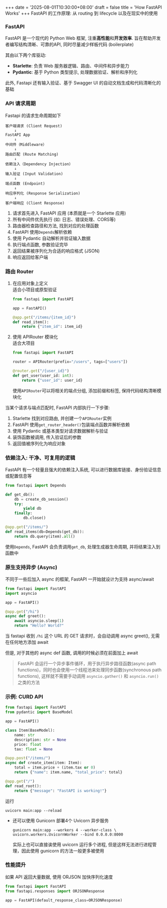 +++
date = '2025-08-01T10:30:00+08:00'
draft = false
title = 'How FastAPI Works'
+++
FastAPI 的工作原理: 从 routing 到 lifecycle 以及在现实中的使用

### FastAPI
FastAPI 是一个现代的 Python Web 框架, 注重**高性能**和**开发效率**. 旨在帮助开发者编写结构清晰、可靠的API, 同时尽量减少样板代码 (boilerplate)

其由以下两个库驱动:
- **Starlette**: 负责 Web 服务器逻辑、路由、中间件和异步能力
- **Pydantic**: 基于 Python 类型提示, 处理数据验证、解析和序列化

此外, Fastapi 还有输入验证、基于 Swagger UI 的自动文档生成和代码清晰化的基础


### API 请求周期
Fastapi 的请求生命周期如下
```
客户端请求 (Client Request)
    ↓
FastAPI App
    ↓
中间件（Middleware）
    ↓
路由匹配 (Route Matching)
    ↓
依赖注入（Dependency Injection）
    ↓
输入验证 (Input Validation)
    ↓
端点函数 (Endpoint)
    ↓
响应序列化 (Response Serialization)
    ↓
客户端响应 (Client Response)
```
1. 请求首先进入 FastAPI 应用 (本质就是一个 Starlette 应用)
2. 所有中间件优先执行 (如: 日志、错误处理、CORS等)
3. 路由器检查路径和方法, 找到对应的处理函数
4. FastAPI 使用`Depends`解析依赖
5. 使用 Pydantic 自动解析并验证输入数据
6. 执行端点函数, 参数验证完毕
7. 返回结果被序列化为合适的响应格式 (JSON)
8. 响应返回给客户端

### 路由 Router
1. 在应用对象上定义  
    适合小项目或原型验证
    ```python
    from fastapi import FastAPI

    app = FastAPI()

    @app.get("/items/{item_id}")
    def read_item():
        return {"item_id": item_id}
    ```
2. 使用 APIRouter 模块化  
    适合大项目
    ```python
    from fastapi import FastAPI
    
    router = APIRouter(prefix="/users", tags=["users"])

    @router.get("/{user_id}")
    def get_user(user_id: int):
        return {"user_id": user_id}
    ```
    使用`APIRouter`可以将相关的端点分组, 添加前缀和标签, 保持代码结构清晰模块化

当某个请求与端点匹配时, FastAPI 内部执行一下步骤:
1. Starlette 找到对应路由, 并创建一个`APIRouter`实例
2. FastAPI 使用`get_router_header()`包装端点函数并解析依赖
3. 使用 Pydantic 或基本类型对请求数据解析与验证
4. 装饰函数被调用, 传入验证后的参数
5. 返回值被序列化为响应对象

### 依赖注入: 干净、可复用的逻辑
FastAPI 有一个轻量且强大的依赖注入系统, 可以进行数据库链接、身份验证信息或配置信息等
```python
from fastapi import Depends

def get_db():
    db = create_db_session()
    try:
        yield db
    finally:
        db.close()

@app.get("/items/")
def read_items(db=Depends(get_db)):
    return db.query(item).all()
```
使用`Depends`, FastAPI 会负责调用`get_db`, 处理生成器生命周期, 并将结果注入到函数中


### 原生支持异步 (Async)
不同于一些后加入 async 的框架, FastAPI 一开始就设计为支持 async/await
```python
from fastapi import FastAPI
import asyncio

app = FastAPI()

@app.get("/hi")
async def greet():
    await asyncio.sleep(1)
    return "Hello? World?"
```
当 fastapi 收到 `/hi` 这个 URL 的 GET 请求时，会自动调用 async greet(), 无需在任何地方添加 await 

但是, 对于其他的 async def 函数, 调用的时候必须在前面加上 await

> FastAPI 会运行一个异步事件循环，用于执行异步路径函数(async path functions)，同时也会使用一个线程池来处理同步函数(synchronous path functions), 这样就不需要手动调用 `asyncio.gather()` 和 `asyncio.run()` 之类的方法


### 示例: CURD API
```python
from fastapi import FastAPI
from pydantic import BaseModel

app = FastAPI()

class Item(BaseModel):
    name: str
    description: str = None
    price: float
    tax: float = None

@app.post("/items/")
async def create_item(item: Item):
    total = item.price + (item.tax or 0)
    return {"name": item.name, "total_price": total}

@app.get("/")
def read_root():
    return {"message": "FastAPI is working!"}
```

运行
```
uvicorn main:app --reload
```

- 还可以使用 Gunicorn 部署4个 Uvicorn 异步服务
    ```
    gunicorn main:app --workers 4 --worker-class \
    uvicorn.workers.UvicornWorker --bind 0.0.0.0:8000
    ```
    实际上也可以直接诶使用 uvicorn 运行多个进程, 但是这样无法进行进程管理，因此使用 gunicorn 的方法一般更多被使用

### 性能提升
如果 API 返回大量数据, 使用 ORJSON 加快序列化速度
```python
from fastapi import FastAPI
from fastapi.responses import ORJSONResponse

app = FastAPI(default_response_class=ORJSONResponse)
```
